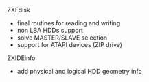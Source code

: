 ZXFdisk
- final routines for reading and writing
- non LBA HDDs support
- solve MASTER/SLAVE selection
- support for ATAPI devices (ZIP drive)


ZXIDEinfo
- add physical and logical HDD geometry info

